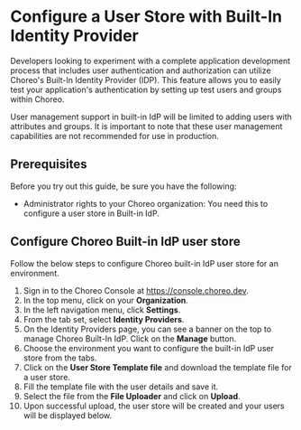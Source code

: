 # Configure a User Store with Built-In Identity Provider

Developers looking to experiment with a complete application development process that includes user authentication and authorization can utilize Choreo's Built-In Identity Provider (IDP). This feature allows you to easily test your application's authentication by setting up test users and groups within Choreo.

User management support in built-in IdP will be limited to adding users with attributes and groups. It is important to note that these user management capabilities are not recommended for use in production.

## Prerequisites

Before you try out this guide, be sure you have the following:
- Administrator rights to your Choreo organization: You need this to configure a user store in Built-in IdP.

## Configure Choreo Built-in IdP user store

Follow the below steps to configure Choreo built-in IdP user store for an environment.

1. Sign in to the Choreo Console at https://console.choreo.dev.
2. In the top menu, click on your **Organization**.
3. In the left navigation menu, click **Settings**.
4. From the tab set, select **Identity Providers**.
5. On the Identity Providers page, you can see a banner on the top to manage Choreo Built-In IdP. Click on the **Manage** button.
6. Choose the environment you want to configure the built-in IdP user store from the tabs.
7. Click on the **User Store Template file** and download the template file for a user store.
8. Fill the template file with the user details and save it.
9. Select the file from the **File Uploader** and click on **Upload**.
10. Upon successful upload, the user store will be created and your users will be displayed below.
